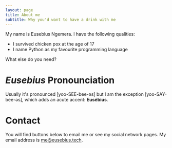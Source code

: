 ```yaml
---
layout: page
title: About me
subtitle: Why you'd want to have a drink with me
---
```


My name is Eusebius Ngemera. I have the following qualities:

- I survived chicken pox at the age of 17
- I name Python as my favourite programming language

What else do you need?


# *Eusebius* Pronounciation

Usually it's pronounced [yoo-SEE-bee-əs] but I am the exception [yoo-SAY-bee-əs], which adds an acute accent: **Eusébius**.


# Contact

You will find buttons below to email me or see my social network pages. My email address is [me@eusebius.tech](mailto:me@eusebius.tech).